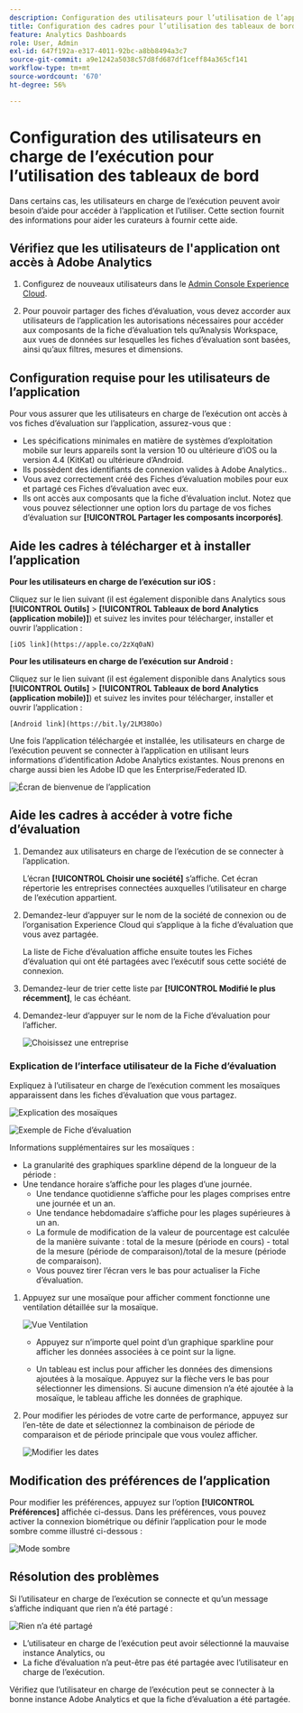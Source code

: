 ```yaml
---
description: Configuration des utilisateurs pour l’utilisation de l’application mobile Analytics
title: Configuration des cadres pour l’utilisation des tableaux de bord
feature: Analytics Dashboards
role: User, Admin
exl-id: 647f192a-e317-4011-92bc-a8bb8494a3c7
source-git-commit: a9e1242a5038c57d8fd687df1ceff84a365cf141
workflow-type: tm+mt
source-wordcount: '670'
ht-degree: 56%

---
```


# Configuration des utilisateurs en charge de l’exécution pour l’utilisation des tableaux de bord

Dans certains cas, les utilisateurs en charge de l’exécution peuvent avoir besoin d’aide pour accéder à l’application et l’utiliser. Cette section fournit des informations pour aider les curateurs à fournir cette aide.

## Vérifiez que les utilisateurs de l&#39;application ont accès à Adobe Analytics

1. Configurez de nouveaux utilisateurs dans le [Admin Console Experience Cloud](https://experienceleague.adobe.com/docs/analytics/admin/admin-console/permissions/product-profile.html?lang=en).

1. Pour pouvoir partager des fiches d’évaluation, vous devez accorder aux utilisateurs de l’application les autorisations nécessaires pour accéder aux composants de la fiche d’évaluation tels qu’Analysis Workspace, aux vues de données sur lesquelles les fiches d’évaluation sont basées, ainsi qu’aux filtres, mesures et dimensions.

## Configuration requise pour les utilisateurs de l’application

Pour vous assurer que les utilisateurs en charge de l’exécution ont accès à vos fiches d’évaluation sur l’application, assurez-vous que :

* Les spécifications minimales en matière de systèmes d’exploitation mobile sur leurs appareils sont la version 10 ou ultérieure d’iOS ou la version 4.4 (KitKat) ou ultérieure d’Android.
* Ils possèdent des identifiants de connexion valides à Adobe Analytics..
* Vous avez correctement créé des Fiches d’évaluation mobiles pour eux et partagé ces Fiches d’évaluation avec eux.
* Ils ont accès aux composants que la fiche d’évaluation inclut. Notez que vous pouvez sélectionner une option lors du partage de vos fiches d’évaluation sur **[!UICONTROL Partager les composants incorporés]**.

## Aide les cadres à télécharger et à installer l’application

**Pour les utilisateurs en charge de l’exécution sur iOS :**

Cliquez sur le lien suivant (il est également disponible dans Analytics sous **[!UICONTROL Outils]** > **[!UICONTROL Tableaux de bord Analytics (application mobile)]**) et suivez les invites pour télécharger, installer et ouvrir l’application :

`[iOS link](https://apple.co/2zXq0aN)`

**Pour les utilisateurs en charge de l’exécution sur Android :**

Cliquez sur le lien suivant (il est également disponible dans Analytics sous **[!UICONTROL Outils]** > **[!UICONTROL Tableaux de bord Analytics (application mobile)]**) et suivez les invites pour télécharger, installer et ouvrir l’application :

`[Android link](https://bit.ly/2LM38Oo)`

Une fois l’application téléchargée et installée, les utilisateurs en charge de l’exécution peuvent se connecter à l’application en utilisant leurs informations d’identification Adobe Analytics existantes. Nous prenons en charge aussi bien les Adobe ID que les Enterprise/Federated ID.

![Écran de bienvenue de l’application](assets/welcome.png)

## Aide les cadres à accéder à votre fiche d’évaluation

1. Demandez aux utilisateurs en charge de l’exécution de se connecter à l’application.

   L’écran **[!UICONTROL Choisir une société]** s’affiche. Cet écran répertorie les entreprises connectées auxquelles l’utilisateur en charge de l’exécution appartient.

1. Demandez-leur d’appuyer sur le nom de la société de connexion ou de l’organisation Experience Cloud qui s’applique à la fiche d’évaluation que vous avez partagée.

   La liste de Fiche d’évaluation affiche ensuite toutes les Fiches d’évaluation qui ont été partagées avec l’exécutif sous cette société de connexion.

1. Demandez-leur de trier cette liste par **[!UICONTROL Modifié le plus récemment]**, le cas échéant.

1. Demandez-leur d’appuyer sur le nom de la Fiche d’évaluation pour l’afficher.

   ![Choisissez une entreprise](assets/accesscard.png)


### Explication de l’interface utilisateur de la Fiche d’évaluation

Expliquez à l’utilisateur en charge de l’exécution comment les mosaïques apparaissent dans les fiches d’évaluation que vous partagez.

![Explication des mosaïques](assets/newexplain.png)

![Exemple de Fiche d’évaluation](assets/intro_scorecard.png)

Informations supplémentaires sur les mosaïques :

* La granularité des graphiques sparkline dépend de la longueur de la période :
* Une tendance horaire s’affiche pour les plages d’une journée.
   * Une tendance quotidienne s’affiche pour les plages comprises entre une journée et un an.
   * Une tendance hebdomadaire s’affiche pour les plages supérieures à un an.
   * La formule de modification de la valeur de pourcentage est calculée de la manière suivante : total de la mesure (période en cours) - total de la mesure (période de comparaison)/total de la mesure (période de comparaison).
   * Vous pouvez tirer l’écran vers le bas pour actualiser la Fiche d’évaluation.


1. Appuyez sur une mosaïque pour afficher comment fonctionne une ventilation détaillée sur la mosaïque.

   ![Vue Ventilation](assets/sparkline.png)

   * Appuyez sur n’importe quel point d’un graphique sparkline pour afficher les données associées à ce point sur la ligne.

   * Un tableau est inclus pour afficher les données des dimensions ajoutées à la mosaïque. Appuyez sur la flèche vers le bas pour sélectionner les dimensions. Si aucune dimension n’a été ajoutée à la mosaïque, le tableau affiche les données de graphique.

1. Pour modifier les périodes de votre carte de performance, appuyez sur l’en-tête de date et sélectionnez la combinaison de période de comparaison et de période principale que vous voulez afficher.

   ![Modifier les dates](assets/changedate.png)

## Modification des préférences de l’application

Pour modifier les préférences, appuyez sur l’option **[!UICONTROL Préférences]** affichée ci-dessus. Dans les préférences, vous pouvez activer la connexion biométrique ou définir l’application pour le mode sombre comme illustré ci-dessous :

![Mode sombre](assets/darkmode.png)

## Résolution des problèmes

Si l’utilisateur en charge de l’exécution se connecte et qu’un message s’affiche indiquant que rien n’a été partagé :

![Rien n’a été partagé](assets/nothing.png)

* L’utilisateur en charge de l’exécution peut avoir sélectionné la mauvaise instance Analytics, ou
* La fiche d’évaluation n’a peut-être pas été partagée avec l’utilisateur en charge de l’exécution.

Vérifiez que l’utilisateur en charge de l’exécution peut se connecter à la bonne instance Adobe Analytics et que la fiche d’évaluation a été partagée.
